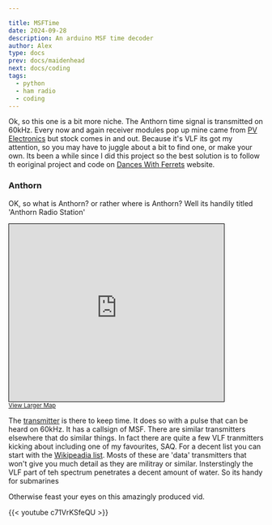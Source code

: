 ```yaml
---

title: MSFTime
date: 2024-09-28
description: An arduino MSF time decoder
author: Alex
type: docs
prev: docs/maidenhead
next: docs/coding
tags:
  - python
  - ham radio
  - coding
---
```


Ok, so this one is a bit more niche. The Anthorn time signal is transmitted on 60kHz. Every now and again receiver modules pop up mine came from [PV Electronics](https://www.pvelectronics.co.uk/) but stock comes in and out. Because it's VLF its got my attention, so you may have to juggle about a bit to find one, or make your own. Its been a while since I did this project so the best solution is to follow th eoriginal project and code on [Dances With Ferrets](http://danceswithferrets.org/geekblog/?p=44) website.

### Anthorn
OK, so what is Anthorn? or rather where is Anthorn? Well its handily titled 'Anthorn Radio Station'

<iframe width="425" height="350" src="https://www.openstreetmap.org/export/embed.html?bbox=-3.453140258789063%2C54.86939627172252%2C-3.1740188598632817%2C54.95613147030082&amp;layer=mapnik" style="border: 1px solid black"></iframe><br/><small><a href="https://www.openstreetmap.org/#map=13/54.91279/-3.31358">View Larger Map</a></small>

The [transmitter](https://en.wikipedia.org/wiki/Anthorn_Radio_Station) is there to keep time. It does so with a pulse that can be heard on 60kHz. It has a callsign of MSF. There are similar transmitters elsewhere that do similar things. In fact there are quite a few VLF tranmitters kicking about including one of my favourites, SAQ. For a decent list you can start with the [Wikipeadia list](https://en.wikipedia.org/wiki/List_of_VLF-transmitters). Mosts of these are 'data' transmitters that won't give you much detail as they are militray or similar. Insterstingly the VLF part of teh spectrum penetrates a decent amount of water. So its handy for submarines

Otherwise feast your eyes on this amazingly produced vid.

 {{< youtube c71VrKSfeQU >}}